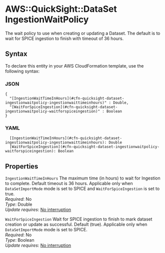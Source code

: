 # AWS::QuickSight::DataSet IngestionWaitPolicy<a name="aws-properties-quicksight-dataset-ingestionwaitpolicy"></a>

The wait policy to use when creating or updating a Dataset\. The default is to wait for SPICE ingestion to finish with timeout of 36 hours\.

## Syntax<a name="aws-properties-quicksight-dataset-ingestionwaitpolicy-syntax"></a>

To declare this entity in your AWS CloudFormation template, use the following syntax:

### JSON<a name="aws-properties-quicksight-dataset-ingestionwaitpolicy-syntax.json"></a>

```
{
  "[IngestionWaitTimeInHours](#cfn-quicksight-dataset-ingestionwaitpolicy-ingestionwaittimeinhours)" : Double,
  "[WaitForSpiceIngestion](#cfn-quicksight-dataset-ingestionwaitpolicy-waitforspiceingestion)" : Boolean
}
```

### YAML<a name="aws-properties-quicksight-dataset-ingestionwaitpolicy-syntax.yaml"></a>

```
  [IngestionWaitTimeInHours](#cfn-quicksight-dataset-ingestionwaitpolicy-ingestionwaittimeinhours): Double
  [WaitForSpiceIngestion](#cfn-quicksight-dataset-ingestionwaitpolicy-waitforspiceingestion): Boolean
```

## Properties<a name="aws-properties-quicksight-dataset-ingestionwaitpolicy-properties"></a>

`IngestionWaitTimeInHours` <a name="cfn-quicksight-dataset-ingestionwaitpolicy-ingestionwaittimeinhours"></a>
The maximum time \(in hours\) to wait for Ingestion to complete\. Default timeout is 36 hours\. Applicable only when `DataSetImportMode` mode is set to SPICE and `WaitForSpiceIngestion` is set to true\.  
_Required_: No  
_Type_: Double  
_Update requires_: [No interruption](https://docs.aws.amazon.com/AWSCloudFormation/latest/UserGuide/using-cfn-updating-stacks-update-behaviors.html#update-no-interrupt)

`WaitForSpiceIngestion` <a name="cfn-quicksight-dataset-ingestionwaitpolicy-waitforspiceingestion"></a>
Wait for SPICE ingestion to finish to mark dataset creation or update as successful\. Default \(true\)\. Applicable only when `DataSetImportMode` mode is set to SPICE\.  
_Required_: No  
_Type_: Boolean  
_Update requires_: [No interruption](https://docs.aws.amazon.com/AWSCloudFormation/latest/UserGuide/using-cfn-updating-stacks-update-behaviors.html#update-no-interrupt)
